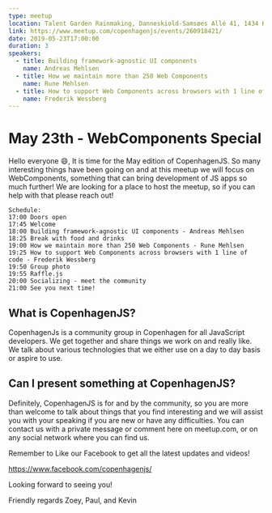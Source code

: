 ```yaml
---
type: meetup
location: Talent Garden Rainmaking, Danneskiold-Samsøes Allé 41, 1434 København
link: https://www.meetup.com/copenhagenjs/events/260918421/
date: 2019-05-23T17:00:00
duration: 3
speakers:
  - title: Building framework-agnostic UI components
    name: Andreas Mehlsen
  - title: How we maintain more than 250 Web Components
    name: Rune Mehlsen
  - title: How to support Web Components across browsers with 1 line of code
    name: Frederik Wessberg
---
```


# May 23th - WebComponents Special

Hello everyone 😄,
It is time for the May edition of CopenhagenJS. So many interesting things have been going on and at this meetup we will focus on WebComponents, something that can bring development of JS apps so much further! We are looking for a place to host the meetup, so if you can help with that please reach out!

    Schedule:
    17:00 Doors open
    17:45 Welcome
    18:00 Building framework-agnostic UI components - Andreas Mehlsen
    18:25 Break with food and drinks
    19:00 How we maintain more than 250 Web Components - Rune Mehlsen
    19:25 How to support Web Components across browsers with 1 line of code - Frederik Wessberg
    19:50 Group photo
    19:55 Raffle.js
    20:00 Socializing - meet the community
    21:00 See you next time!

## What is CopenhagenJS?

CopenhagenJs is a community group in Copenhagen for all JavaScript developers. We get together and share things we work on and really like. We talk about various technologies that we either use on a day to day basis or aspire to use.

## Can I present something at CopenhagenJS?

Definitely, CopenhagenJS is for and by the community, so you are more than welcome to talk about things that you find interesting and we will assist you with your speaking if you are new or have any difficulties. You can contact us with a private message or comment here on meetup.com, or on any social network where you can find us.

Remember to Like our Facebook to get all the latest updates and videos!

https://www.facebook.com/copenhagenjs/

Looking forward to seeing you!

Friendly regards
Zoey, Paul, and Kevin
